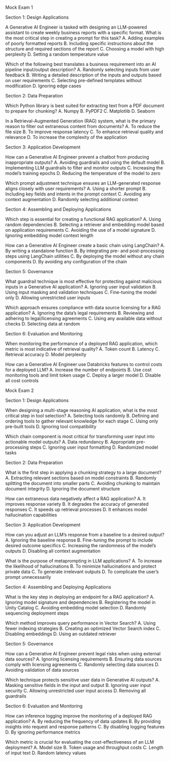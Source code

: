 Mock Exam 1

Section 1: Design Applications

A Generative AI Engineer is tasked with designing an LLM-powered assistant to create weekly business reports with a specific format. What is the most critical step in creating a prompt for this task?
A. Adding examples of poorly formatted reports
B. Including specific instructions about the structure and required sections of the report
C. Choosing a model with high perplexity
D. Setting a random temperature value

Which of the following best translates a business requirement into an AI pipeline input/output description?
A. Randomly selecting inputs from user feedback
B. Writing a detailed description of the inputs and outputs based on user requirements
C. Selecting pre-defined templates without modification
D. Ignoring edge cases

Section 2: Data Preparation

Which Python library is best suited for extracting text from a PDF document to prepare for chunking?
A. Numpy
B. PyPDF2
C. Matplotlib
D. Seaborn

In a Retrieval-Augmented Generation (RAG) system, what is the primary reason to filter out extraneous content from documents?
A. To reduce the file size
B. To improve response latency
C. To enhance retrieval quality and relevance
D. To increase the complexity of the application

Section 3: Application Development

How can a Generative AI Engineer prevent a chatbot from producing inappropriate outputs?
A. Avoiding guardrails and using the default model
B. Implementing LLM guardrails to filter and monitor outputs
C. Increasing the model’s training epochs
D. Reducing the temperature of the model to zero

Which prompt adjustment technique ensures an LLM-generated response aligns closely with user requirements?
A. Using a shorter prompt
B. Including key fields and intents in the prompt context
C. Avoiding any context augmentation
D. Randomly selecting additional context

Section 4: Assembling and Deploying Applications

Which step is essential for creating a functional RAG application?
A. Using random dependencies
B. Selecting a retriever and embedding model based on application requirements
C. Avoiding the use of a model signature
D. Ignoring embedding model context length

How can a Generative AI Engineer create a basic chain using LangChain?
A. By writing a standalone function
B. By integrating pre- and post-processing steps using LangChain utilities
C. By deploying the model without any chain components
D. By avoiding any configuration of the chain

Section 5: Governance

What guardrail technique is most effective for protecting against malicious inputs in a Generative AI application?
A. Ignoring user input validation
B. Using input masking and validation techniques
C. Fine-tuning the model only
D. Allowing unrestricted user inputs

Which approach ensures compliance with data source licensing for a RAG application?
A. Ignoring the data’s legal requirements
B. Reviewing and adhering to legal/licensing agreements
C. Using any available data without checks
D. Selecting data at random

Section 6: Evaluation and Monitoring

When monitoring the performance of a deployed RAG application, which metric is most indicative of retrieval quality?
A. Token count
B. Latency
C. Retrieval accuracy
D. Model perplexity

How can a Generative AI Engineer use Databricks features to control costs for a deployed LLM?
A. Increase the number of endpoints
B. Use cost monitoring tools and limit token usage
C. Deploy a larger model
D. Disable all cost controls

Mock Exam 2

Section 1: Design Applications

When designing a multi-stage reasoning AI application, what is the most critical step in tool selection?
A. Selecting tools randomly
B. Defining and ordering tools to gather relevant knowledge for each stage
C. Using only pre-built tools
D. Ignoring tool compatibility

Which chain component is most critical for transforming user input into actionable model outputs?
A. Data redundancy
B. Appropriate pre-processing steps
C. Ignoring user input formatting
D. Randomized model tasks

Section 2: Data Preparation

What is the first step in applying a chunking strategy to a large document?
A. Extracting relevant sections based on model constraints
B. Randomly splitting the document into smaller parts
C. Avoiding chunking to maintain document integrity
D. Ignoring the document structure

How can extraneous data negatively affect a RAG application?
A. It improves response variety
B. It degrades the accuracy of generated responses
C. It speeds up retrieval processes
D. It enhances model hallucination capabilities

Section 3: Application Development

How can you adjust an LLM’s response from a baseline to a desired output?
A. Ignoring the baseline response
B. Fine-tuning the prompt to include desired outcome specifics
C. Increasing the randomness of the model’s outputs
D. Disabling all context augmentation

What is the purpose of metaprompting in LLM applications?
A. To increase the likelihood of hallucinations
B. To minimize hallucinations and protect private data
C. To generate irrelevant outputs
D. To complicate the user’s prompt unnecessarily

Section 4: Assembling and Deploying Applications

What is the key step in deploying an endpoint for a RAG application?
A. Ignoring model signature and dependencies
B. Registering the model in Unity Catalog
C. Avoiding embedding model selection
D. Randomly sequencing deployment steps

Which method improves query performance in Vector Search?
A. Using fewer indexing strategies
B. Creating an optimized Vector Search index
C. Disabling embeddings
D. Using an outdated retriever

Section 5: Governance

How can a Generative AI Engineer prevent legal risks when using external data sources?
A. Ignoring licensing requirements
B. Ensuring data sources comply with licensing agreements
C. Randomly selecting data sources
D. Avoiding validation of data sources

Which technique protects sensitive user data in Generative AI outputs?
A. Masking sensitive fields in the input and output
B. Ignoring user input security
C. Allowing unrestricted user input access
D. Removing all guardrails

Section 6: Evaluation and Monitoring

How can inference logging improve the monitoring of a deployed RAG application?
A. By reducing the frequency of data updates
B. By providing insights into request and response patterns
C. By disabling logging features
D. By ignoring performance metrics

Which metric is crucial for evaluating the cost-effectiveness of an LLM deployment?
A. Model size
B. Token usage and throughput costs
C. Length of input text
D. Random latency values
